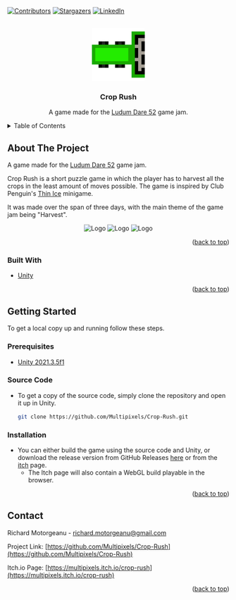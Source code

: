 [![Contributors][contributors-shield]][contributors-url]
[![Stargazers][stars-shield]][stars-url]
[![LinkedIn][linkedin-shield]][linkedin-url]
<!-- [![MIT License][license-shield]][license-url]
     [![Forks][forks-shield]][forks-url] -->



<!-- PROJECT LOGO -->
<br />
<div align="center">
  <a href="https://github.com/Multipixels/Crop-Rush">
    <img src="Assets/Sprites/Player.png" alt="Logo" width="120" height="120">
  </a>

<h3 align="center">Crop Rush</h3>

  <p align="center">
    A game made for the <a href="https://ldjam.com/events/ludum-dare/52">Ludum Dare 52</a> game jam.
  </p>
</div>



<!-- TABLE OF CONTENTS -->
<details>
  <summary>Table of Contents</summary>
  <ol>
    <li>
      <a href="#about-the-project">About The Project</a>
      <ul>
        <li><a href="#built-with">Built With</a></li>
      </ul>
    </li>
    <li>
      <a href="#getting-started">Getting Started</a>
      <ul>
        <li><a href="#prerequisites">Prerequisites</a></li>
        <li><a href="#installation">Installation</a></li>
      </ul>
    </li>
    <!--<li><a href="#license">License</a></li>-->
    <li><a href="#contact">Contact</a></li>
  </ol>
</details>



<!-- ABOUT THE PROJECT -->
## About The Project

<!--[![Product Name Screen Shot][product-screenshot]](https://example.com)-->

A game made for the [Ludum Dare 52](https://ldjam.com/events/ludum-dare/52) game jam.

Crop Rush is a short puzzle game in which the player has to harvest all the crops in the least amount of moves possible. The game is inspired by Club Penguin's [Thin Ice](https://clubpenguin.fandom.com/wiki/Thin_Ice) minigame.

It was made over the span of three days, with the main theme of the game jam being "Harvest".

<div align="center">
<img src="https://img.itch.zone/aW1hZ2UvMTg2ODI2My8xMDk4MTY5My5wbmc=/original/mRWEOz.png" alt="Logo" width="480" height="270">
<img src="https://img.itch.zone/aW1hZ2UvMTg2ODI2My8xMDk4MTY5NC5wbmc=/original/m6ZXlD.png" alt="Logo" width="480" height="270">
<img src="https://img.itch.zone/aW1hZ2UvMTg2ODI2My8xMDk4MTY5NS5wbmc=/original/DKrSw%2B.png" alt="Logo" width="480" height="270">
</div>


<p align="right">(<a href="#top">back to top</a>)</p>



### Built With

* [Unity](https://unity.com/)

<p align="right">(<a href="#top">back to top</a>)</p>



<!-- GETTING STARTED -->
## Getting Started

To get a local copy up and running follow these steps.

### Prerequisites

* [Unity 2021.3.5f1](https://unity.com/releases/editor/archive#:~:text=Release%20Notes-,Unity%202021.3.5,-June%2022%2C%202022)

### Source Code
* To get a copy of the source code, simply clone the repository and open it up in Unity.
   ```sh
   git clone https://github.com/Multipixels/Crop-Rush.git
   ```

### Installation

* You can either build the game using the source code and Unity, or download the release version from GitHub Releases [here](https://github.com/Multipixels/Crop-Rush/releases) or from the [itch](https://multipixels.itch.io/crop-rush) page.
  * The Itch page will also contain a WebGL build playable in the browser.

<p align="right">(<a href="#top">back to top</a>)</p>

<!-- LICENSE -->
<!-- ## License
Distributed under the MIT License. See `LICENSE.txt` for more information.
<p align="right">(<a href="#top">back to top</a>)</p> -->

<!-- CONTACT -->
## Contact

Richard Motorgeanu - richard.motorgeanu@gmail.com

Project Link: [https://github.com/Multipixels/Crop-Rush](https://github.com/Multipixels/Crop-Rush)

Itch.io Page: [https://multipixels.itch.io/crop-rush](https://multipixels.itch.io/crop-rush)

<p align="right">(<a href="#top">back to top</a>)</p>



<!-- MARKDOWN LINKS & IMAGES -->
<!-- https://www.markdownguide.org/basic-syntax/#reference-style-links -->
[contributors-shield]: https://img.shields.io/github/contributors/Multipixels/Crop-Rush.svg?style=for-the-badge
[contributors-url]: https://github.com/Multipixels/Crop-Rush/graphs/contributors
[forks-shield]: https://img.shields.io/github/forks/Multipixels/Crop-Rush.svg?style=for-the-badge
[forks-url]: https://github.com/Multipixels/Crop-Rush/network/members
[stars-shield]: https://img.shields.io/github/stars/Multipixels/Crop-Rush.svg?style=for-the-badge
[stars-url]: https://github.com/Multipixels/Crop-Rush/stargazers
<!-- issues-shield: https://img.shields.io/github/issues/Multipixels/SelFISH.svg?style=for-the-badge -->
<!-- [issues-url]: https://github.com/Multipixels/Crop-Rush/issues -->
<!-- [license-shield]: https://img.shields.io/github/license/github_username/repo_name.svg?style=for-the-badge -->
<!-- [license-url]: https://github.com/github_username/repo_name/blob/master/LICENSE.txt -->
[linkedin-shield]: https://img.shields.io/badge/-LinkedIn-black.svg?style=for-the-badge&logo=linkedin&colorB=555
[linkedin-url]: https://www.linkedin.com/in/richard-motorgeanu/
[product-screenshot]: Assets/LudumTitleCard.png